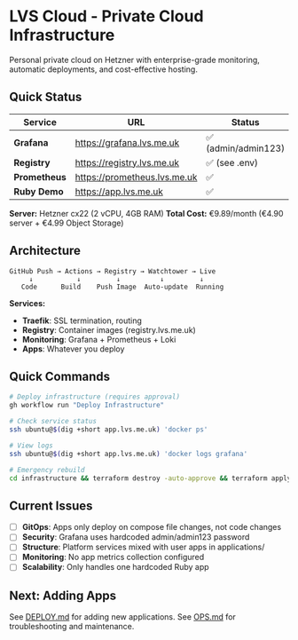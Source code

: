 # LVS Cloud - Private Cloud Infrastructure

Personal private cloud on Hetzner with enterprise-grade monitoring, automatic deployments, and cost-effective hosting.

## Quick Status

| Service | URL | Status |
|---------|-----|--------|
| **Grafana** | https://grafana.lvs.me.uk | ✅ (admin/admin123) |
| **Registry** | https://registry.lvs.me.uk | ✅ (see .env) |
| **Prometheus** | https://prometheus.lvs.me.uk | ✅ |
| **Ruby Demo** | https://app.lvs.me.uk | ✅ |

**Server:** Hetzner cx22 (2 vCPU, 4GB RAM)
**Total Cost:** €9.89/month (€4.90 server + €4.99 Object Storage)

## Architecture

```
GitHub Push → Actions → Registry → Watchtower → Live
     ↓           ↓         ↓          ↓         ↓
   Code      Build    Push Image  Auto-update  Running
```

**Services:**
- **Traefik**: SSL termination, routing
- **Registry**: Container images (registry.lvs.me.uk)
- **Monitoring**: Grafana + Prometheus + Loki
- **Apps**: Whatever you deploy

## Quick Commands

```bash
# Deploy infrastructure (requires approval)
gh workflow run "Deploy Infrastructure"

# Check service status
ssh ubuntu@$(dig +short app.lvs.me.uk) 'docker ps'

# View logs
ssh ubuntu@$(dig +short app.lvs.me.uk) 'docker logs grafana'

# Emergency rebuild
cd infrastructure && terraform destroy -auto-approve && terraform apply -auto-approve
```

## Current Issues

- [ ] **GitOps**: Apps only deploy on compose file changes, not code changes
- [ ] **Security**: Grafana uses hardcoded admin/admin123 password
- [ ] **Structure**: Platform services mixed with user apps in applications/
- [ ] **Monitoring**: No app metrics collection configured
- [ ] **Scalability**: Only handles one hardcoded Ruby app

## Next: Adding Apps

See [DEPLOY.md](DEPLOY.md) for adding new applications.
See [OPS.md](OPS.md) for troubleshooting and maintenance.
